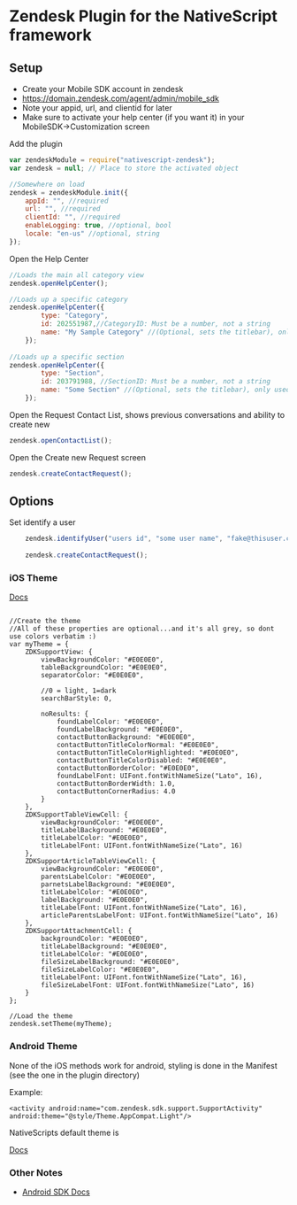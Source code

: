 # Zendesk Plugin for the NativeScript framework

## Setup
- Create your Mobile SDK account in zendesk
- https://domain.zendesk.com/agent/admin/mobile_sdk
- Note your appid, url, and clientid for later
- Make sure to activate your help center (if you want it) in your MobileSDK->Customization screen

Add the plugin
```js
var zendeskModule = require("nativescript-zendesk");
var zendesk = null; // Place to store the activated object

//Somewhere on load
zendesk = zendeskModule.init({
    appId: "", //required
    url: "", //required
    clientId: "", //required
    enableLogging: true, //optional, bool
    locale: "en-us" //optional, string
});
```

Open the Help Center
```js
//Loads the main all category view
zendesk.openHelpCenter();

//Loads up a specific category
zendesk.openHelpCenter({
        type: "Category",
        id: 202551987,//CategoryID: Must be a number, not a string
        name: "My Sample Category" //(Optional, sets the titlebar), only used on iOS
    });
    
//Loads up a specific section
zendesk.openHelpCenter({
        type: "Section",
        id: 203791988, //SectionID: Must be a number, not a string
        name: "Some Section" //(Optional, sets the titlebar), only used on iOS
    });
```

Open the Request Contact List, shows previous conversations and ability to create new
```js
zendesk.openContactList();
```

Open the Create new Request screen
```js
zendesk.createContactRequest();
```

## Options
Set identify a user
```js
    zendesk.identifyUser("users id", "some user name", "fake@thisuser.com"); //Optional, defaults to anon if not set
        
    zendesk.createContactRequest();
```

### iOS Theme
[Docs](https://developer.zendesk.com/embeddables/docs/ios/customization)
```

//Create the theme
//All of these properties are optional...and it's all grey, so dont use colors verbatim :)
var myTheme = {
	ZDKSupportView: {
		viewBackgroundColor: "#E0E0E0",
		tableBackgroundColor: "#E0E0E0",
		separatorColor: "#E0E0E0",
	
		//0 = light, 1=dark
		searchBarStyle: 0,
		
		noResults: {
			foundLabelColor: "#E0E0E0",
			foundLabelBackground: "#E0E0E0",
			contactButtonBackground: "#E0E0E0",
			contactButtonTitleColorNormal: "#E0E0E0",
			contactButtonTitleColorHighlighted: "#E0E0E0",
			contactButtonTitleColorDisabled: "#E0E0E0",
			contactButtonBorderColor: "#E0E0E0",	
			foundLabelFont: UIFont.fontWithNameSize("Lato", 16),
			contactButtonBorderWidth: 1.0,
			contactButtonCornerRadius: 4.0
		} 
	},
	ZDKSupportTableViewCell: {
		viewBackgroundColor: "#E0E0E0",
		titleLabelBackground: "#E0E0E0",
		titleLabelColor: "#E0E0E0",
		titleLabelFont: UIFont.fontWithNameSize("Lato", 16)
	},
	ZDKSupportArticleTableViewCell: {
		viewBackgroundColor: "#E0E0E0",
		parentsLabelColor: "#E0E0E0",
		parnetsLabelBackground: "#E0E0E0",
		titleLabelColor: "#E0E0E0",
		labelBackground: "#E0E0E0",
		titleLabelFont: UIFont.fontWithNameSize("Lato", 16),
		articleParentsLabelFont: UIFont.fontWithNameSize("Lato", 16)
	},
	ZDKSupportAttachmentCell: {
		backgroundColor: "#E0E0E0",
		titleLabelBackground: "#E0E0E0",
		titleLabelColor: "#E0E0E0",
		fileSizeLabelBackground: "#E0E0E0",
		fileSizeLabelColor: "#E0E0E0",
		titleLabelFont: UIFont.fontWithNameSize("Lato", 16),
		fileSizeLabelFont: UIFont.fontWithNameSize("Lato", 16)
	}
};
	
//Load the theme
zendesk.setTheme(myTheme);

```

### Android Theme
None of the iOS methods work for android, styling is done in the Manifest (see the one in the plugin directory)

Example:
```
<activity android:name="com.zendesk.sdk.support.SupportActivity" android:theme="@style/Theme.AppCompat.Light"/>
```

NativeScripts default theme is 

[Docs](https://developer.zendesk.com/embeddables/docs/android/customization)


### Other Notes ###
* [Android SDK Docs](https://zdmobilesdkdocdev.herokuapp.com/android-sdk/)